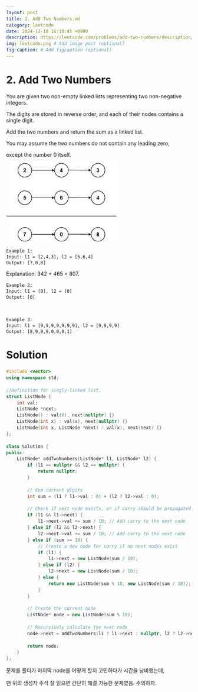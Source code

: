 ```yaml
---
layout: post
title: 2. Add Two Numbers.md
category: leetcode
date: 2024-12-18 16:18:45 +0900
description: https://leetcode.com/problems/add-two-numbers/description/
img: leetcode.png # Add image post (optional)
fig-caption: # Add figcaption (optional)
---
```


            
# 2. Add Two Numbers

You are given two non-empty linked lists representing two non-negative integers. 

The digits are stored in reverse order, and each of their nodes contains a single digit.

Add the two numbers and return the sum as a linked list.

You may assume the two numbers do not contain any leading zero, 

except the number 0 itself.


<img src="../imgs/addtwonumber1.jpg" alt="addtwonumber1" width="300"/>

    Example 1:
    Input: l1 = [2,4,3], l2 = [5,6,4]
    Output: [7,0,8]

Explanation: 342 + 465 = 807.

    Example 2:
    Input: l1 = [0], l2 = [0]
    Output: [0]

<br>

    Example 3:
    Input: l1 = [9,9,9,9,9,9,9], l2 = [9,9,9,9]
    Output: [8,9,9,9,0,0,0,1]

# Solution

```cpp
#include <vector>
using namespace std;

//Definition for singly-linked list.
struct ListNode {
    int val;
    ListNode *next;
    ListNode() : val(0), next(nullptr) {}
    ListNode(int x) : val(x), next(nullptr) {}
    ListNode(int x, ListNode *next) : val(x), next(next) {}
};

class Solution {
public:
    ListNode* addTwoNumbers(ListNode* l1, ListNode* l2) {
        if (l1 == nullptr && l2 == nullptr) {
            return nullptr;
        }
        
        // Sum current digits
        int sum = (l1 ? l1->val : 0) + (l2 ? l2->val : 0);
        
        // Check if next node exists, or if carry should be propagated
        if (l1 && l1->next) {
            l1->next->val += sum / 10; // Add carry to the next node
        } else if (l2 && l2->next) {
            l2->next->val += sum / 10; // Add carry to the next node
        } else if (sum >= 10) {
            // Create a new node for carry if no next nodes exist
            if (l1) {
                l1->next = new ListNode(sum / 10);
            } else if (l2) {
                l2->next = new ListNode(sum / 10);
            } else {
                return new ListNode(sum % 10, new ListNode(sum / 10));
            }
        }
        
        // Create the current node
        ListNode* node = new ListNode(sum % 10);
        
        // Recursively calculate the next node
        node->next = addTwoNumbers(l1 ? l1->next : nullptr, l2 ? l2->next : nullptr);
        
        return node;
    }
};
```

문제를 풀다가 마지막 node를 어떻게 할지 고민하다가 시간을 낭비했는데,

맨 위의 생성자 주석 잘 읽으면 간단히 해결 가능한 문제였음. 주의하자.
